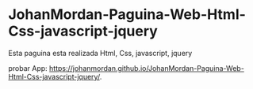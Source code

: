 # JohanMordan-Paguina-Web-Html-Css-javascript-jquery
Esta paguina esta realizada Html, Css, javascript, jquery

probar App: https://johanmordan.github.io/JohanMordan-Paguina-Web-Html-Css-javascript-jquery/.

